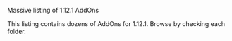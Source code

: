 Massive listing of 1.12.1 AddOns

This listing contains dozens of AddOns for 1.12.1. Browse by checking each folder.